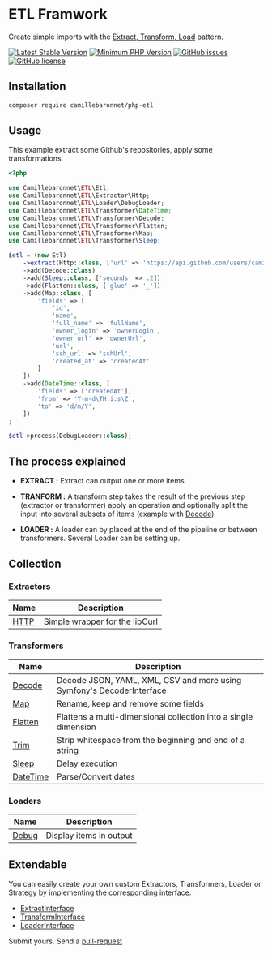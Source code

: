 # ETL Framwork

Create simple imports with the [Extract, Transform, Load](https://en.wikipedia.org/wiki/Extract,_transform,_load) pattern.

[![Latest Stable Version](https://img.shields.io/packagist/v/camillebaronnet/php-etl.svg?style=flat-square)](https://packagist.org/packages/camillebaronnet/php-etl)
[![Minimum PHP Version](https://img.shields.io/badge/php-%3E%3D%207.1-8892BF.svg?style=flat-square)](https://php.net/)
[![GitHub issues](https://img.shields.io/github/issues/camillebaronnet/php-etl-framework.svg?style=flat-square)](https://github.com/camillebaronnet/php-etl-framework/issues)
[![GitHub license](https://img.shields.io/github/license/camillebaronnet/php-etl-framework.svg?style=flat-square)](https://github.com/camillebaronnet/php-etl-framework/blob/master/LICENSE)

## Installation

```sh
composer require camillebaronnet/php-etl
```

## Usage

This example extract some Github's repositories, apply some transformations

```php
<?php

use Camillebaronnet\ETL\Etl;
use Camillebaronnet\ETL\Extractor\Http;
use Camillebaronnet\ETL\Loader\DebugLoader;
use Camillebaronnet\ETL\Transformer\DateTime;
use Camillebaronnet\ETL\Transformer\Decode;
use Camillebaronnet\ETL\Transformer\Flatten;
use Camillebaronnet\ETL\Transformer\Map;
use Camillebaronnet\ETL\Transformer\Sleep;

$etl = (new Etl)
    ->extract(Http::class, ['url' => 'https://api.github.com/users/camillebaronnet/repos'])
    ->add(Decode::class)
    ->add(Sleep::class, ['seconds' => .2])
    ->add(Flatten::class, ['glue' => '_'])
    ->add(Map::class, [
        'fields' => [
            'id',
            'name',
            'full_name' => 'fullName',
            'owner_login' => 'ownerLogin',
            'owner_url' => 'ownerUrl',
            'url',
            'ssh_url' => 'sshUrl',
            'created_at' => 'createdAt'
        ]
    ])
    ->add(DateTime::class, [
        'fields' => ['createdAt'],
        'from' => 'Y-m-d\TH:i:s\Z',
        'to' => 'd/m/Y',
    ])
;

$etl->process(DebugLoader::class);

```

## The process explained

- **EXTRACT :**
Extract can output one or more items

- **TRANFORM :** 
A transform step takes the result of the previous 
step (extractor or transformer) apply an operation and optionally 
split the input into several subsets of items (example with [Decode](src/Transformer/Decode.php)).

- **LOADER :**
A loader can by placed at the end of the pipeline or between transformers.
Several Loader can be setting up.

## Collection

### Extractors

|Name |Description|
|------|------|
| [HTTP](src/Extractor/Http.php) | Simple wrapper for the libCurl |

### Transformers

|Name |Description|
|------|------|
| [Decode](src/Transformer/Decode.php) | Decode JSON, YAML, XML, CSV and more using Symfony's DecoderInterface |
| [Map](src/Transformer/Map.php) | Rename, keep and remove some fields |
| [Flatten](src/Transformer/Flatten.php) | Flattens a multi-dimensional collection into a single dimension |
| [Trim](src/Transformer/Trim.php) | Strip whitespace from the beginning and end of a string |
| [Sleep](src/Transformer/Sleep.php) | Delay execution |
| [DateTime](src/Transformer/DateTime.php) | Parse/Convert dates |


### Loaders

|Name |Description|
|------|------|
| [Debug](src/Loader/DebugLoader.php) | Display items in output |


## Extendable

You can easily create your own custom Extractors,
Transformers, Loader or Strategy by implementing the corresponding interface.

- [ExtractInterface](src/ExtractInterface.php)
- [TransformInterface](src/TransformInterface.php)
- [LoaderInterface](src/LoaderInterface.php)

Submit yours. Send a [pull-request](https://github.com/camillebaronnet/php-etl-framework/compare)
